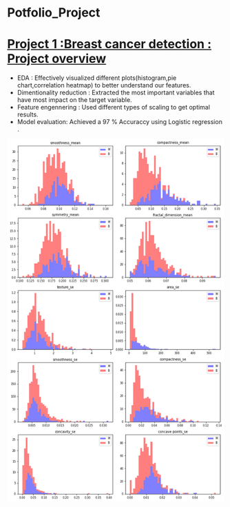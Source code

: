 # Potfolio_Project

# [Project 1 :Breast cancer detection : Project overview](https://github.com/chaarimohamed/Breast_cancer_detection) 
  * EDA : Effectively visualized different plots(histogram,pie chart,correlation heatmap) to better understand our features.
  * Dimentionality reduction : Extracted the most important variables that have most impact on the target variable.
  * Feature engennering : Used different types of scaling to get optimal results.
  * Model evaluation: Achieved a 97 % Accuraccy using Logistic regression .
 
 ![](https://github.com/chaarimohamed/Potfolio_Project/blob/main/features.png)
